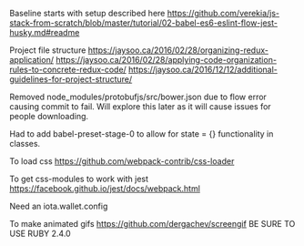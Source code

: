 
Baseline starts with setup described here
https://github.com/verekia/js-stack-from-scratch/blob/master/tutorial/02-babel-es6-eslint-flow-jest-husky.md#readme

Project file structure
https://jaysoo.ca/2016/02/28/organizing-redux-application/
https://jaysoo.ca/2016/02/28/applying-code-organization-rules-to-concrete-redux-code/
https://jaysoo.ca/2016/12/12/additional-guidelines-for-project-structure/


Removed node_modules/protobufjs/src/bower.json due to flow error causing commit to fail. Will explore this later as it will cause issues for people downloading.

Had to add babel-preset-stage-0 to allow for state = {} functionality in classes.

To load css
https://github.com/webpack-contrib/css-loader

To get css-modules to work with jest
https://facebook.github.io/jest/docs/webpack.html

Need an iota.wallet.config

To make animated gifs
https://github.com/dergachev/screengif
BE SURE TO USE RUBY 2.4.0
